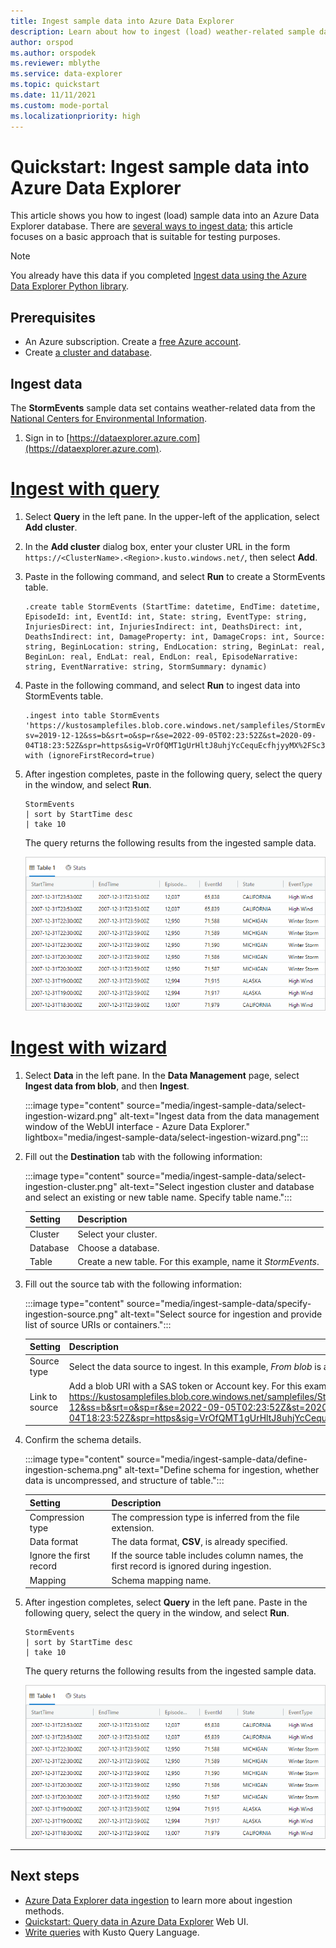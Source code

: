 ```yaml
---
title: Ingest sample data into Azure Data Explorer
description: Learn about how to ingest (load) weather-related sample data into Azure Data Explorer.
author: orspod
ms.author: orspodek
ms.reviewer: mblythe
ms.service: data-explorer
ms.topic: quickstart
ms.date: 11/11/2021
ms.custom: mode-portal
ms.localizationpriority: high
---
```


# Quickstart: Ingest sample data into Azure Data Explorer

This article shows you how to ingest (load) sample data into an Azure Data Explorer database. There are [several ways to ingest data](ingest-data-overview.md); this article focuses on a basic approach that is suitable for testing purposes.

> [!NOTE]
> You already have this data if you completed [Ingest data using the Azure Data Explorer Python library](python-ingest-data.md).

## Prerequisites

* An Azure subscription. Create a [free Azure account](https://azure.microsoft.com/free/).
* Create [a cluster and database](create-cluster-database-portal.md).

## Ingest data

The **StormEvents** sample data set contains weather-related data from the [National Centers for Environmental Information](https://www.ncdc.noaa.gov/stormevents/).

1. Sign in to [https://dataexplorer.azure.com](https://dataexplorer.azure.com).

# [Ingest with query](#tab/ingest-query)

1. Select **Query** in the left pane. In the upper-left of the application, select **Add cluster**.

1. In the **Add cluster** dialog box, enter your cluster URL in the form `https://<ClusterName>.<Region>.kusto.windows.net/`, then select **Add**.

1. Paste in the following command, and select **Run** to create a StormEvents table.

    ```Kusto
    .create table StormEvents (StartTime: datetime, EndTime: datetime, EpisodeId: int, EventId: int, State: string, EventType: string, InjuriesDirect: int, InjuriesIndirect: int, DeathsDirect: int, DeathsIndirect: int, DamageProperty: int, DamageCrops: int, Source: string, BeginLocation: string, EndLocation: string, BeginLat: real, BeginLon: real, EndLat: real, EndLon: real, EpisodeNarrative: string, EventNarrative: string, StormSummary: dynamic)
    ```

1. Paste in the following command, and select **Run** to ingest data into StormEvents table.

    ```Kusto
    .ingest into table StormEvents 'https://kustosamplefiles.blob.core.windows.net/samplefiles/StormEvents.csv?sv=2019-12-12&ss=b&srt=o&sp=r&se=2022-09-05T02:23:52Z&st=2020-09-04T18:23:52Z&spr=https&sig=VrOfQMT1gUrHltJ8uhjYcCequEcfhjyyMX%2FSc3xsCy4%3D' with (ignoreFirstRecord=true)
    ```

1. After ingestion completes, paste in the following query, select the query in the window, and select **Run**.

    ```Kusto
    StormEvents
    | sort by StartTime desc
    | take 10
    ```

    The query returns the following results from the ingested sample data.

    ![Query results.](media/ingest-sample-data/query-results.png)

# [Ingest with wizard](#tab/one-click-ingest)

1. Select **Data** in the left pane. In the **Data Management** page, select **Ingest data from blob**, and then **Ingest**. 
      
      :::image type="content" source="media/ingest-sample-data/select-ingestion-wizard.png" alt-text="Ingest data from the data management window of the WebUI interface - Azure Data Explorer." lightbox="media/ingest-sample-data/select-ingestion-wizard.png":::

1. Fill out the **Destination** tab with the following information:

    :::image type="content" source="media/ingest-sample-data/select-ingestion-cluster.png" alt-text="Select ingestion cluster and  database and select an existing or new table name. Specify table name.":::

    | Setting | Description|
    |---|---|
    |Cluster | Select your cluster. |
    |Database | Choose a database. |
    |Table | Create a new table. For this example, name it *StormEvents*. |

    
1. Fill out the source tab with the following information:

    :::image type="content" source="media/ingest-sample-data/specify-ingestion-source.png" alt-text="Select source for ingestion and provide list of source URIs or containers.":::

    | Setting | Description|
    |---|---|
    | Source type | Select the data source to ingest. In this example, *From blob* is already selected. |
    | Link to source | Add a blob URI with a SAS token or Account key. For this example, enter https://kustosamplefiles.blob.core.windows.net/samplefiles/StormEvents.csv?sv=2019-12-12&ss=b&srt=o&sp=r&se=2022-09-05T02:23:52Z&st=2020-09-04T18:23:52Z&spr=https&sig=VrOfQMT1gUrHltJ8uhjYcCequEcfhjyyMX%2FSc3xsCy4%3D. |
   

1. Confirm the schema details.

    :::image type="content" source="media/ingest-sample-data/define-ingestion-schema.png" alt-text="Define schema for ingestion, whether data is uncompressed, and structure of table.":::

    | Setting | Description|
    |---|---|
    | Compression type | The compression type is inferred from the file extension. |
    | Data format | The data format, **CSV**, is already specified. | 
    | Ignore the first record | If the source table includes column names, the first record is ignored during ingestion.  | 
    | Mapping | Schema mapping name. | 

1. After ingestion completes, select **Query** in the left pane. Paste in the following query, select the query in the window, and select **Run**.

    ```Kusto
    StormEvents
    | sort by StartTime desc
    | take 10
    ```

    The query returns the following results from the ingested sample data.

    ![Query results.](media/ingest-sample-data/query-results.png)
---

## Next steps

* [Azure Data Explorer data ingestion](ingest-data-overview.md) to learn more about ingestion methods.
* [Quickstart: Query data in Azure Data Explorer](web-query-data.md) Web UI.
* [Write queries](write-queries.md) with Kusto Query Language.
